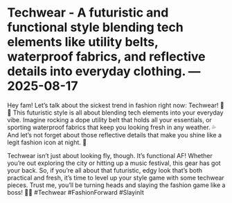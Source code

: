 # Techwear - A futuristic and functional style blending tech elements like utility belts, waterproof fabrics, and reflective details into everyday clothing. — 2025-08-17

Hey fam! Let’s talk about the sickest trend in fashion right now: Techwear! 🤖🔥 This futuristic style is all about blending tech elements into your everyday vibe. Imagine rocking a dope utility belt that holds all your essentials, or sporting waterproof fabrics that keep you looking fresh in any weather. 💦 And let’s not forget about those reflective details that make you shine like a legit fashion icon at night. 🌟

Techwear isn’t just about looking fly, though. It’s functional AF! Whether you’re out exploring the city or hitting up a music festival, this gear has got your back. So, if you’re all about that futuristic, edgy look that’s both practical and fresh, it’s time to level up your style game with some techwear pieces. Trust me, you’ll be turning heads and slaying the fashion game like a boss! 💯✨ #Techwear #FashionForward #SlayinIt